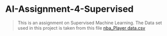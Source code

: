 # AI-Assignment-4-Supervised 
> This is an assignment on Supervised Machine Learning.
> The Data set used in this project is taken from this file [nba_Player data.csv](https://github.com/Pulimasthan25/AI-Assignment-4-SML/blob/master/nba_Player%20data.csv) 
